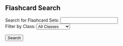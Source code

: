 <h2>Flashcard Search</h2>
  <form>
    <label for="search-bar">Search for Flashcard Sets:</label>
    <input type="text" id="search-bar" name="search-bar">
    <br>
    <label for="class-filter">Filter by Class:</label>
    <select id="class-filter" name="class-filter">
      <option value="all">All Classes</option>
      <option value="AP Physics">AP Physics</option>
      <option value="AP Calculus">AP Calculus</option>
      <option value="AP US History">AP US History</option>
    </select>
    <br><br>
    <input type="submit" value="Search">
  </form>
  <script>
    // add event listener for form submission
    document.querySelector("form").addEventListener("submit", function(event) {
      event.preventDefault();
      var searchTerm = document.getElementById("search-bar").value;
      var classFilter = document.getElementById("class-filter").value;
      console.log("Searching for flashcard sets with the term: " + searchTerm + " and class filter: " + classFilter);
      // send searchTerm and classFilter to server or perform search logic here
    });
  </script>